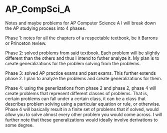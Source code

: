 # AP_CompSci_A
Notes and maybe problems for AP Computer Science A
I will break down the AP studying process into 4 phases. 

Phase 1: 
notes for all the chapters of a respectable textbook, be it Barrons or Princeton review. 

Phase 2:
solved problems from said textbook. Each problem will be slightly different than the others and thus I intend to futher analyze it. 
My plan is to create generalizations for the problem solving from the problems. 

Phase 3: 
solved AP practice exams and past exams. This further extends phase 2. I plan to analyze the problems and create generalizations for them. 

Phase 4:
using the generlizations from phase 2 and phase 2, phase 4 will create problems that represent different classes of problems. That is, certain problems can 
fall under a certain class, it can be a class that describes problem solving using a particular equation or rule, or otherwise. Phase 4 will basically result in a finite 
set of problems that if solved, would allow you to solve almost every other problem you would come across. I will further note that these generalizations would ideally
involve derivations to some degree. 
